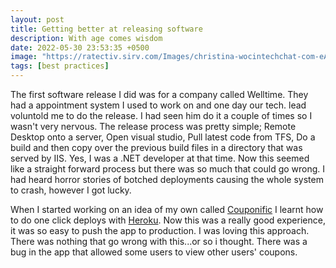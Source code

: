 ```yaml
---
layout: post
title: Getting better at releasing software
description: With age comes wisdom
date: 2022-05-30 23:53:35 +0500
image: "https://ratectiv.sirv.com/Images/christina-wocintechchat-com-eAXpbb4vzKU-unsplash-2.jpg"
tags: [best practices]
---
```


The first software release I did was for a company called Welltime. They had a appointment system I used to work on and one day our tech. lead voluntold me to do the release. I had seen him do it a couple of times so I wasn't very nervous. The release process was pretty simple; Remote Desktop onto a server, Open visual studio, Pull latest code from TFS, Do a build and then copy over the previous build files in a directory that was served by IIS. Yes, I was a .NET developer at that time. Now this seemed like a straight forward process but there was so much that could go wrong. I had heard horror stories of botched deployments causing the whole system to crash, however I got lucky. 

When I started working on an idea of my own called [Couponific](https://github.com/aliirz/Couponific) I learnt how to do one click deploys with [Heroku](https://www.heroku.com). Now this was a really good experience, it was so easy to push the app to production. I was loving this approach. There was nothing that go wrong with this...or so i thought. There was a bug in the app that allowed some users to view other users' coupons.

 